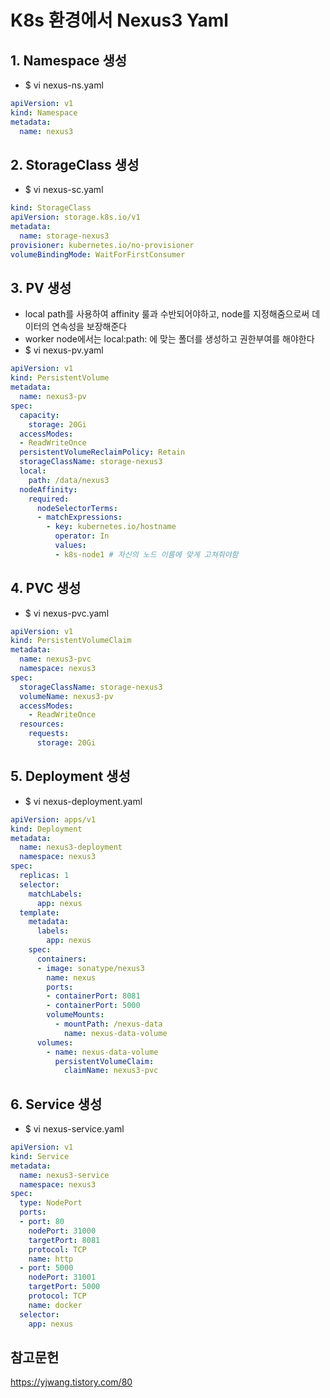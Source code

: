 # K8s 환경에서 Nexus3 Yaml

## 1. Namespace 생성
  * $ vi nexus-ns.yaml   
~~~~yaml
apiVersion: v1   
kind: Namespace   
metadata:   
  name: nexus3   
~~~~

## 2. StorageClass 생성
  * $ vi nexus-sc.yaml
~~~~yaml
kind: StorageClass
apiVersion: storage.k8s.io/v1
metadata:
  name: storage-nexus3
provisioner: kubernetes.io/no-provisioner
volumeBindingMode: WaitForFirstConsumer
~~~~

## 3. PV 생성
  * local path를 사용하여 affinity 룰과 수반되어야하고, node를 지정해줌으로써 데이터의 연속성을 보장해준다
  * worker node에서는 local:path: 에 맞는 폴더를 생성하고 권한부여를 해야한다
  * $ vi nexus-pv.yaml

~~~~yaml
apiVersion: v1
kind: PersistentVolume
metadata:
  name: nexus3-pv
spec:
  capacity:
    storage: 20Gi
  accessModes:
  - ReadWriteOnce
  persistentVolumeReclaimPolicy: Retain
  storageClassName: storage-nexus3
  local:
    path: /data/nexus3
  nodeAffinity:
    required:
      nodeSelectorTerms:
      - matchExpressions:
        - key: kubernetes.io/hostname
          operator: In
          values:
          - k8s-node1 # 자신의 노드 이름에 맞게 고쳐줘야함
~~~~

## 4. PVC 생성
  * $ vi nexus-pvc.yaml
~~~~yaml
apiVersion: v1
kind: PersistentVolumeClaim
metadata:
  name: nexus3-pvc
  namespace: nexus3
spec:
  storageClassName: storage-nexus3
  volumeName: nexus3-pv
  accessModes:
    - ReadWriteOnce
  resources:
    requests:
      storage: 20Gi
~~~~

## 5. Deployment 생성
  * $ vi nexus-deployment.yaml
~~~~yaml
apiVersion: apps/v1
kind: Deployment
metadata:
  name: nexus3-deployment
  namespace: nexus3
spec:
  replicas: 1
  selector:
    matchLabels:
      app: nexus
  template:
    metadata:
      labels:
        app: nexus
    spec:
      containers:
      - image: sonatype/nexus3
        name: nexus
        ports:
        - containerPort: 8081
        - containerPort: 5000
        volumeMounts:
          - mountPath: /nexus-data
            name: nexus-data-volume
      volumes:
        - name: nexus-data-volume
          persistentVolumeClaim:
            claimName: nexus3-pvc
~~~~

## 6. Service 생성
  * $ vi nexus-service.yaml
~~~~yaml
apiVersion: v1
kind: Service
metadata:
  name: nexus3-service
  namespace: nexus3
spec:
  type: NodePort
  ports:
  - port: 80
    nodePort: 31000
    targetPort: 8081
    protocol: TCP
    name: http
  - port: 5000
    nodePort: 31001
    targetPort: 5000
    protocol: TCP
    name: docker
  selector:
    app: nexus
~~~~


## 참고문헌
https://yjwang.tistory.com/80
